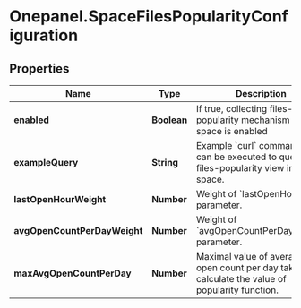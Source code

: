 # Onepanel.SpaceFilesPopularityConfiguration

## Properties
Name | Type | Description | Notes
------------ | ------------- | ------------- | -------------
**enabled** | **Boolean** | If true, collecting files-popularity mechanism in the space is enabled | 
**exampleQuery** | **String** | Example &#x60;curl&#x60; command that can be executed to query the files-popularity view in the space.  | [optional] 
**lastOpenHourWeight** | **Number** | Weight of &#x60;lastOpenHour&#x60; parameter.  | [optional] 
**avgOpenCountPerDayWeight** | **Number** | Weight of &#x60;avgOpenCountPerDayWeight&#x60; parameter.  | [optional] 
**maxAvgOpenCountPerDay** | **Number** | Maximal value of average open count per day taken to calculate the value of popularity function.  | [optional] 


